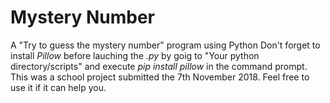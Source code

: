 # Mystery Number
A "Try to guess the mystery number" program using Python
Don't forget to install *Pillow* before lauching the *.py* by goig to "Your python directory/scripts" and execute *pip install pillow* in the command prompt.
This was a school project submitted the 7th November 2018. Feel free to use it if it can help you.
